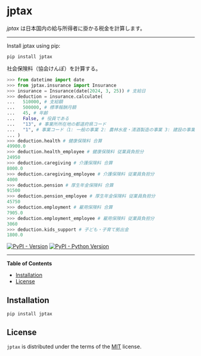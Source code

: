 # jptax

*jptax* は日本国内の給与所得者に掛かる税金を計算します。

---

Install jptax using pip:

```shell
pip install jptax
```

社会保険料（協会けんぽ）を計算する。

```python
>>> from datetime import date
>>> from jptax.insurance import Insurance
>>> insurance = Insurance(date(2024, 3, 25)) # 支給日
>>> deduction = insurance.calculate(
...   510000, # 支給額
...   500000, # 標準報酬月額
...   45, # 年齢
...   False, # 役員である
...   "13", # 事業所所在地の都道府県コード
...   "1", # 事業コード（1: 一般の事業 2: 農林水産・清酒製造の事業 3: 建設の事業）
... )
>>> deduction.health # 健康保険料 合算
49900.0
>>> deduction.health_employee # 健康保険料 従業員負担分
24950
>>> deduction.caregiving # 介護保険料 合算
8000.0
>>> deduction.caregiving_employee # 介護保険料 従業員負担分
4000
>>> deduction.pension # 厚生年金保険料 合算
91500
>>> deduction.pension_employee # 厚生年金保険料 従業員負担分
45750
>>> deduction.employment # 雇用保険料 合算
7905.0
>>> deduction.employment_employee # 雇用保険料 従業員負担分
3060
>>> deduction.kids_support # 子ども・子育て拠出金
1800.0
```

[![PyPI - Version](https://img.shields.io/pypi/v/jptax.svg)](https://pypi.org/project/jptax)
[![PyPI - Python Version](https://img.shields.io/pypi/pyversions/jptax.svg)](https://pypi.org/project/jptax)

-----

**Table of Contents**

- [Installation](#installation)
- [License](#license)

## Installation

```console
pip install jptax
```

## License

`jptax` is distributed under the terms of the [MIT](https://spdx.org/licenses/MIT.html) license.
